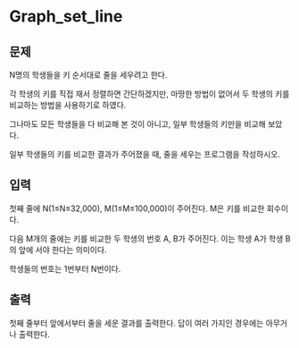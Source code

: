 # Graph_set_line
## 문제 
N명의 학생들을 키 순서대로 줄을 세우려고 한다.

각 학생의 키를 직접 재서 정렬하면 간단하겠지만, 마땅한 방법이 없어서 두 학생의 키를 비교하는 방법을 사용하기로 하였다. 

그나마도 모든 학생들을 다 비교해 본 것이 아니고, 일부 학생들의 키만을 비교해 보았다.


일부 학생들의 키를 비교한 결과가 주어졌을 때, 줄을 세우는 프로그램을 작성하시오.
## 입력 
첫째 줄에 N(1≤N≤32,000), M(1≤M≤100,000)이 주어진다. M은 키를 비교한 회수이다. 

다음 M개의 줄에는 키를 비교한 두 학생의 번호 A, B가 주어진다. 이는 학생 A가 학생 B의 앞에 서야 한다는 의미이다.

학생들의 번호는 1번부터 N번이다.
## 출력 
첫째 줄부터 앞에서부터 줄을 세운 결과를 출력한다. 답이 여러 가지인 경우에는 아무거나 출력한다.
